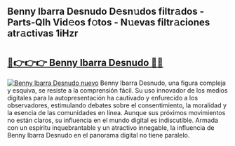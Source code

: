 ## Benny Ibarra Desnudo D𝚎sn𝚞dos filtr𝚊dos - Parts-QIh Vid𝚎os f𝚘tos - N𝚞evas filtr𝚊ciones atr𝚊ctivas 1iHzr

# <h2><a href="http://mbbi5e.tromn.icu/?c=Benny+Ibarra+Desnudo">🔗👉👉👉 Benny Ibarra Desnudo 🔗🔗</a></h2>

[![Benny Ibarra Desnudo nuevo](https://i.imgur.com/pEAQMta.gif)](http://mbbi5e.tromn.icu/?c=Benny+Ibarra+Desnudo)
Benny Ibarra Desnudo, una figura compleja y esquiva, se resiste a la comprensión fácil. Su uso innovador de los medios digitales para la autopresentación ha cautivado y enfurecido a los observadores, estimulando debates sobre el consentimiento, la moralidad y la esencia de las comunidades en línea. Aunque sus próximos movimientos no están claros, su influencia en el mundo digital es indiscutible. Armada con un espíritu inquebrantable y un atractivo innegable, la influencia de Benny Ibarra Desnudo en el panorama digital no tiene paralelo.
